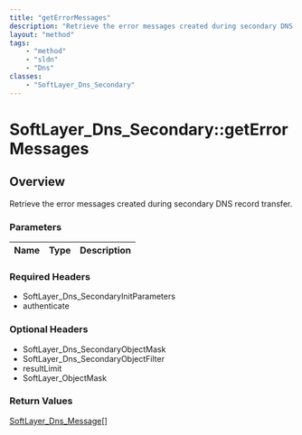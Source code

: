 ```yaml
---
title: "getErrorMessages"
description: "Retrieve the error messages created during secondary DNS record transfer."
layout: "method"
tags:
    - "method"
    - "sldn"
    - "Dns"
classes:
    - "SoftLayer_Dns_Secondary"
---
```

# SoftLayer_Dns_Secondary::getErrorMessages
## Overview 
Retrieve the error messages created during secondary DNS record transfer.

### Parameters 
|Name | Type | Description |
| --- | --- | --- |


### Required Headers
* SoftLayer_Dns_SecondaryInitParameters
* authenticate

### Optional Headers
* SoftLayer_Dns_SecondaryObjectMask
* SoftLayer_Dns_SecondaryObjectFilter
* resultLimit
* SoftLayer_ObjectMask

### Return Values
<a href='/reference/datatypes/SoftLayer_Dns_Message'>SoftLayer_Dns_Message[] </a>

